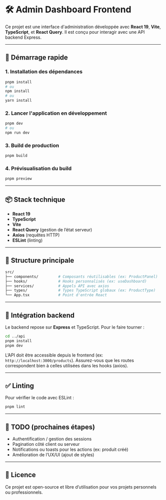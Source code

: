 # 🛠️ Admin Dashboard Frontend

Ce projet est une interface d'administration développée avec **React 19**, **Vite**, **TypeScript**, et **React Query**. Il est conçu pour interagir avec une API backend Express.

---

## 🚀 Démarrage rapide

### 1. Installation des dépendances

```bash
pnpm install
# ou
npm install
# ou
yarn install
```

### 2. Lancer l'application en développement

```bash
pnpm dev
# ou
npm run dev
```

### 3. Build de production

```bash
pnpm build
```

### 4. Prévisualisation du build

```bash
pnpm preview
```

---

## 📦 Stack technique

- **React 19**
- **TypeScript**
- **Vite**
- **React Query** (gestion de l’état serveur)
- **Axios** (requêtes HTTP)
- **ESLint** (linting)

---

## 📁 Structure principale

```bash
src/
├── components/         # Composants réutilisables (ex: ProductPanel)
├── hooks/              # Hooks personnalisés (ex: useDashboard)
├── services/           # Appels API avec axios
├── types/              # Types TypeScript globaux (ex: ProductType)
└── App.tsx             # Point d'entrée React
```

---

## 🔗 Intégration backend

Le backend repose sur **Express** et TypeScript. Pour le faire tourner :

```bash
cd ../api
pnpm install
pnpm dev
```

L’API doit être accessible depuis le frontend (ex: `http://localhost:3000/products`). Assurez-vous que les routes correspondent bien à celles utilisées dans les hooks (axios).

---

## ✅ Linting

Pour vérifier le code avec ESLint :

```bash
pnpm lint
```

---

## 🧪 TODO (prochaines étapes)

- Authentification / gestion des sessions
- Pagination côté client ou serveur
- Notifications ou toasts pour les actions (ex: produit créé)
- Amélioration de l’UX/UI (ajout de styles)

---

## 📃 Licence

Ce projet est open-source et libre d’utilisation pour vos projets personnels ou professionnels.
